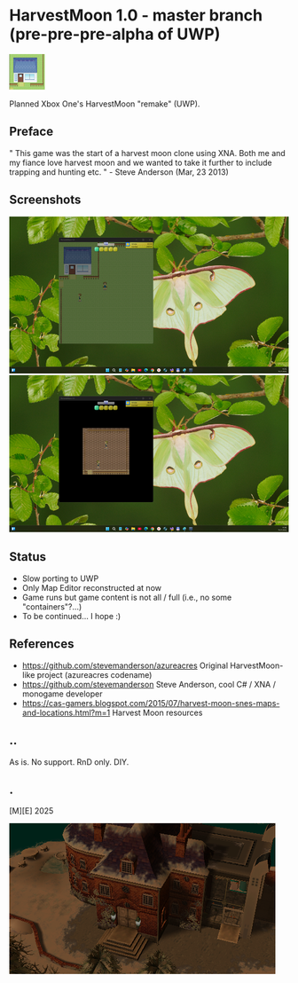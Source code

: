 # HarvestMoon 1.0 - master branch (pre-pre-pre-alpha of UWP)

![Logo](Images/logo.png)

Planned Xbox One's HarvestMoon "remake" (UWP).

## Preface

" This game was the start of a harvest moon clone using XNA. Both me and my fiance love harvest moon and we wanted to
take it further to include trapping and hunting etc. " - Steve Anderson (Mar, 23 2013)

## Screenshots
![Windows 11 Lite](Images/sshot01.png)
![Windows 11 Lite](Images/sshot02.png)

## Status
- Slow porting to UWP
- Only Map Editor reconstructed at now
- Game runs but game content is not all / full (i.e., no some "containers"?...)
- To be continued... I hope :)

## References
- https://github.com/stevemanderson/azureacres Original HarvestMoon-like project (azureacres codename)
- https://github.com/stevemanderson Steve Anderson, cool C# / XNA / monogame developer 
- https://cas-gamers.blogspot.com/2015/07/harvest-moon-snes-maps-and-locations.html?m=1 Harvest Moon resources

## ..
As is. No support. RnD only. DIY.

## .
[M][E] 2025

![Logo](Images/footer.png)






